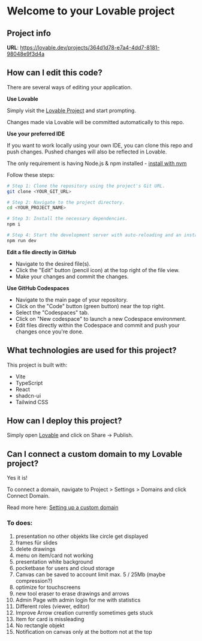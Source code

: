 # Welcome to your Lovable project

## Project info

**URL**: https://lovable.dev/projects/364d1d78-e7a4-4dd7-8181-98048e9f3d4a

## How can I edit this code?

There are several ways of editing your application.

**Use Lovable**

Simply visit the [Lovable Project](https://lovable.dev/projects/364d1d78-e7a4-4dd7-8181-98048e9f3d4a) and start prompting.

Changes made via Lovable will be committed automatically to this repo.

**Use your preferred IDE**

If you want to work locally using your own IDE, you can clone this repo and push changes. Pushed changes will also be reflected in Lovable.

The only requirement is having Node.js & npm installed - [install with nvm](https://github.com/nvm-sh/nvm#installing-and-updating)

Follow these steps:

```sh
# Step 1: Clone the repository using the project's Git URL.
git clone <YOUR_GIT_URL>

# Step 2: Navigate to the project directory.
cd <YOUR_PROJECT_NAME>

# Step 3: Install the necessary dependencies.
npm i

# Step 4: Start the development server with auto-reloading and an instant preview.
npm run dev
```

**Edit a file directly in GitHub**

- Navigate to the desired file(s).
- Click the "Edit" button (pencil icon) at the top right of the file view.
- Make your changes and commit the changes.

**Use GitHub Codespaces**

- Navigate to the main page of your repository.
- Click on the "Code" button (green button) near the top right.
- Select the "Codespaces" tab.
- Click on "New codespace" to launch a new Codespace environment.
- Edit files directly within the Codespace and commit and push your changes once you're done.

## What technologies are used for this project?

This project is built with:

- Vite
- TypeScript
- React
- shadcn-ui
- Tailwind CSS

## How can I deploy this project?

Simply open [Lovable](https://lovable.dev/projects/364d1d78-e7a4-4dd7-8181-98048e9f3d4a) and click on Share -> Publish.

## Can I connect a custom domain to my Lovable project?

Yes it is!

To connect a domain, navigate to Project > Settings > Domains and click Connect Domain.

Read more here: [Setting up a custom domain](https://docs.lovable.dev/tips-tricks/custom-domain#step-by-step-guide)

### To does:
1. presentation no other objekts like circle get displayed
2. frames für slides
3. delete drawings
4. menu on item/card not working
5. presentation white background
6. pocketbase for users and cloud storage
7. Canvas can be saved to account limit max. 5 / 25Mb (maybe compression?)
7. optimize for touchscreens
8. new tool eraser to erase drawings and arrows
9. Admin Page with admin login for me with statistics
10. Different roles (viewer, editor)
11. Improve Arrow creation currently sometimes gets stuck
12. Item for card is missleading
13. No rectangle objekt
14. Notification on canvas only at the bottom not at the top